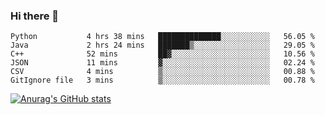 ### Hi there 👋
<!--START_SECTION:waka-->

```text
Python           4 hrs 38 mins   ██████████████░░░░░░░░░░░   56.05 %
Java             2 hrs 24 mins   ███████▒░░░░░░░░░░░░░░░░░   29.05 %
C++              52 mins         ██▓░░░░░░░░░░░░░░░░░░░░░░   10.56 %
JSON             11 mins         ▓░░░░░░░░░░░░░░░░░░░░░░░░   02.24 %
CSV              4 mins          ▒░░░░░░░░░░░░░░░░░░░░░░░░   00.88 %
GitIgnore file   3 mins          ▒░░░░░░░░░░░░░░░░░░░░░░░░   00.78 %
```

<!--END_SECTION:waka-->
[![Anurag's GitHub stats](https://github-readme-stats.vercel.app/api?username=Kevinbarrero)](https://github.com/anuraghazra/github-readme-stats)
<!--
**Kevinbarrero/Kevinbarrero** is a ✨ _special_ ✨ repository because its `README.md` (this file) appears on your GitHub profile.

Here are some ideas to get you started:

- 🔭 I’m currently working on ...
- 🌱 I’m currently learning ...
- 👯 I’m looking to collaborate on ...
- 🤔 I’m looking for help with ...
- 💬 Ask me about ...
- 📫 How to reach me: ...
- 😄 Pronouns: ...
- ⚡ Fun fact: ...

-->


